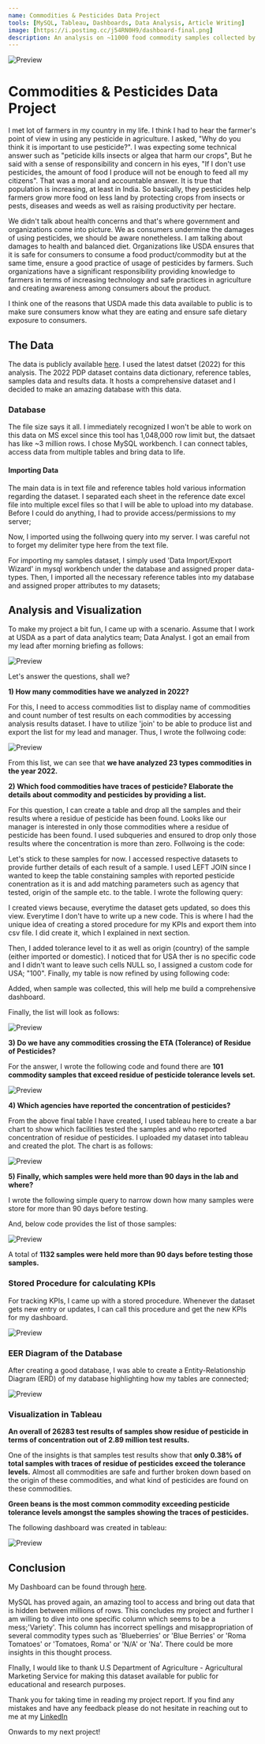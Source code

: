 ```yaml
---
name: Commodities & Pesticides Data Project 
tools: [MySQL, Tableau, Dashboards, Data Analysis, Article Writing]
image: [https://i.postimg.cc/j54RN0H9/dashboard-final.png]
description: An analysis on ~11000 food commodity samples collected by USDA approved agencies to monitor the residue of pesticides concentration before the commoditiy reaches consumers. Analysed over 2 million test results of the samples, tracking key parameters such as origin, pesticide tolerance levels etc.
---
```


![Preview](https://i.postimg.cc/SKtvvZys/9807.jpg)

# Commodities & Pesticides Data Project

I met lot of farmers in my country in my life. I think I had to hear the farmer's point of view in using any pesticide in agriculture. I asked, "Why do you think it is important to use pesticide?". I was expecting some technical answer such as "peticide kills insects or algea that harm our crops", But he said with a sense of responsibility and concern in his eyes, "If I don't use pesticides, the amount of food I produce will not be enough to feed all my citizens". That was a moral and accountable answer. It is true that population is increasing, at least in India. So basically, they pesticides help farmers grow more food on less land by protecting crops from insects or pests, diseases and weeds as well as raising productivity per hectare. 

We didn't talk about health concerns and that's where government and organizations come into picture. We as consumers undermine the damages of using pesticides, we should be aware nonetheless. I am talking about damages to health and balanced diet. Organizations like USDA ensures that it is safe for consumers to consume a food product/commodity but at the same time, ensure a good practice of usage of pesticides by farmers. Such organizations have a significant responsibility providing knowledge to farmers in terms of increasing technology and safe practices in agriculture and creating awareness among consumers about the product. 

I think one of the reasons that USDA made this data available to public is to make sure consumers know what they are eating and ensure safe dietary exposure to consumers.

## The Data
The data is publicly available [here](https://www.ams.usda.gov/datasets/pdp/pdpdata). I used the latest datset (2022) for this analysis. The 2022 PDP dataset contains data dictionary, reference tables, samples data and results data. It hosts a comprehensive dataset and I decided to make an amazing database with this data.

### Database
The file size says it all. I immediately recognized I won't be able to work on this data on MS excel since this tool has 1,048,000 row limit but, the datsaet has like ~3 million rows. I chose MySQL workbench. I can connect tables, access data from multiple tables and bring data to life.

#### Importing Data
The main data is in text file and reference tables hold various information regarding the dataset. I separated each sheet in the reference date excel file into multiple excel files so that I will be able to upload into my database. Before I could do anything, I had to provide access/permissions to my server;

<script src="https://gist.github.com/Krishna1594/ea5f26be3019b4bf9e0f3ad1596c3029.js"></script>

Now, I imported using the follwoing query into my server. I was careful not to forget my delimiter type here from the text file.

<script src="https://gist.github.com/Krishna1594/d2562882be94e7e25ba17199ac2f75a5.js"></script>

For importing my samples dataset, I simply used 'Data Import/Export Wizard' in mysql workbench under the database and assigned proper data-types. Then, I imported all the necessary reference tables into my database and assigned proper attributes to my datasets;

<script src="https://gist.github.com/Krishna1594/079898afb0f791d8d48714ff9a95dfac.js"></script>


## Analysis and Visualization

To make my project a bit fun, I came up with a scenario. Assume that I work at USDA as a part of data analytics team; Data Analyst. I got an email from my lead after morning briefing as follows:

![Preview](https://i.postimg.cc/c1mdSdj2/email-usda.png)

Let's answer the questions, shall we?

**1) How many commodities have we analyzed in 2022?**

   For this, I need to access commodities list to display name of commodities and count number of test results on each commodities by accessing analysis results dataset. I have to utilize 'join' to be able to produce list and export the list for my lead
   and manager. Thus, I wrote the follwoing code:
   
   <script src="https://gist.github.com/Krishna1594/c40fac7ee4b2c7ff61250e7c72b01d35.js"></script>

   ![Preview](https://i.postimg.cc/Vs4VVhTB/list-of-commods.png)

   From this list, we can see that **we have analyzed 23 types commodities in the year 2022.**

**2) Which food commodities have traces of pesticide? Elaborate the details about commodity and pesticides by providing a list.**

   For this question, I can create a table and drop all the samples and their results where a residue of pesticide has been found. Looks like our manager is interested in only those commodities where a residue of pesticide has been found. I used subqueries and ensured to drop only those results where the concentration is more than zero. Follwoing is the code:

   <script src="https://gist.github.com/Krishna1594/c24ca039831f3ea4c684e01b33c9e639.js"></script>

   Let's stick to these samples for now. I accessed respective datasets to provide further details of each result of a sample. I used LEFT JOIN since I wanted to keep the table constaining samples with reported pesticide conentration as it is and add matching parameters such as agency that tested, origin of the sample etc. to the table. I wrote the following query:

   <script src="https://gist.github.com/Krishna1594/ba4ac4f76c67abde9e577e11bcbd8cb0.js"></script>

   I created views because, everytime the dataset gets updated, so does this view. Everytime I don't have to write up a new code. This is where I had the unique idea of creating a stored procedure for my KPIs and export them into csv file. I did create it, which I explained in next section.
   
   Then, I added tolerance level to it as well as origin (country) of the sample (either imported or domestic). I noticed that for USA ther is no specific code and I didn't want to leave such cells NULL so, I assigned a custom code for USA; "100". Finally, my table is now refined by using following code:

   <script src="https://gist.github.com/Krishna1594/9624d52d0571e78f48951d720a8108bc.js"></script>

   Added, when sample was collected, this will help me build a comprehensive dashboard.

   <script src="https://gist.github.com/Krishna1594/7eef946706a6e8d073fffa2d95ab6b24.js"></script>

   Finally, the list will look as follows:

   ![Preview](https://i.postimg.cc/Px9Y3c9y/dash-list.png)

   **3) Do we have any commodities crossing the ETA (Tolerance) of Residue of Pesticides?**
   
   For the answer, I wrote the following code and found there are **101 commodity samples that exceed residue of pesticide tolerance levels set.**

   <script src="https://gist.github.com/Krishna1594/715974c9a2c2fcc18dd2e7d6da806169.js"></script>

   ![Preview](https://i.postimg.cc/MGCqTmQH/EPAlimitscrossed.png)

**4) Which agencies have reported the concentration of pesticides?**

   From the above final table I have created, I used tableau here to create a bar chart to show which facilities tested the samples and who reported concentration of residue of pesticides. I uploaded my dataset into tableau and created the plot. The chart is as follows:

   ![Preview](https://i.postimg.cc/dt1ms2mG/samples-at-agency.png)

**5) Finally, which samples were held more than 90 days in the lab and where?**

   I wrote the following simple query to narrow down how many samples were store for more than 90 days before testing.

   <script src="https://gist.github.com/Krishna1594/fc5bd69b22c069a1a65403bfbbace79f.js"></script>

   And, below code provides the list of those samples:

   <script src="https://gist.github.com/Krishna1594/ab9e9c8692a21070b0ae36a06c14a7e3.js"></script>

   ![Preview](https://i.postimg.cc/FRG0t7LG/P90samples.png)

   A total of **1132 samples were held more than 90 days before testing those samples.**

### Stored Procedure for calculating KPIs

For tracking KPIs, I came up with a stored procedure. Whenever the dataset gets new entry or updates, I can call this procedure and get the new KPIs for my dashboard.

<script src="https://gist.github.com/Krishna1594/9bcff2af75a9a40325866afb80247ead.js"></script>

![Preview](https://i.postimg.cc/Fz6p4XzP/KPIs.png)

### EER Diagram of the Database

After creating a good database, I was able to create a Entity-Relationship Diagram (ERD) of my database highlighting how my tables are connected;

![Preview](https://i.postimg.cc/VL0tZVQk/ERD-DB.png)

### Visualization in Tableau

**An overall of 26283 test results of samples show residue of pesticide in terms of concentration out of 2.89 million test results.**

One of the insights is that samples test results show that **only 0.38% of total samples with traces of residue of pesticides exceed the tolerance levels.** Almost all commodities are safe and further broken down based on the origin of these commodities, and what kind of pesticides are found on these commodities.

**Green beans is the most common commodity exceeding pesticide tolerance levels amongst the samples showing the traces of pesticides.**

The following dashboard was created in tableau:

![Preview](https://i.postimg.cc/j54RN0H9/dashboard-final.png)


## Conclusion

My Dashboard can be found through [here](https://public.tableau.com/app/profile/krishna.n.bharatula/viz/CommoditiesPesticidesData/Dashboard).

MySQL has proved again, an amazing tool to access and bring out data that is hidden between millions of rows. This concludes my project and further I am willing to dive into one specific column which seems to be a mess;'Variety'. This column has incorrect spellings and misappropriation of several commodity types such as 'Blueberries' or 'Blue Berries' or 'Roma Tomatoes' or 'Tomatoes, Roma' or 'N/A' or 'Na'. There could be more insights in this thought process. 

FInally, I would like to thank U.S Department of Agriculture - Agricultural Marketing Service for making this dataset available for public for educational and research purposes. 

Thank you for taking time in reading my project report. If you find any mistakes and have any feedback please do not hesitate in reaching out to me at my [LinkedIn](https://www.linkedin.com/in/krishna-nischal-bharatula/)

Onwards to my next project!



